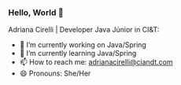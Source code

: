 ### Hello, World 👋

Adriana Cirelli | Developer Java Júnior in CI&T:

- 🔭 I’m currently working on Java/Spring
- 🌱 I’m currently learning Java/Spring
- 📫 How to reach me: adrianacirelli@ciandt.com
- 😄 Pronouns: She/Her

